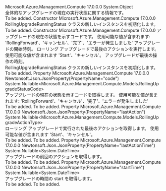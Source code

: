 <Type Name="RollingUpgradeRunningStatus" FullName="Microsoft.Azure.Management.Compute.Models.RollingUpgradeRunningStatus">
  <TypeSignature Language="C#" Value="public class RollingUpgradeRunningStatus" />
  <TypeSignature Language="ILAsm" Value=".class public auto ansi beforefieldinit RollingUpgradeRunningStatus extends System.Object" />
  <TypeSignature Language="DocId" Value="T:Microsoft.Azure.Management.Compute.Models.RollingUpgradeRunningStatus" />
  <TypeSignature Language="VB.NET" Value="Public Class RollingUpgradeRunningStatus" />
  <TypeSignature Language="F#" Value="type RollingUpgradeRunningStatus = class" />
  <AssemblyInfo>
    <AssemblyName>Microsoft.Azure.Management.Compute</AssemblyName>
    <AssemblyVersion>17.0.0.0</AssemblyVersion>
  </AssemblyInfo>
  <Base>
    <BaseTypeName>System.Object</BaseTypeName>
  </Base>
  <Interfaces />
  <Docs>
    <summary>
            全体的なアップグレードの現在の実行状態に関する情報です。
            </summary>
    <remarks>To be added.</remarks>
  </Docs>
  <Members>
    <Member MemberName=".ctor">
      <MemberSignature Language="C#" Value="public RollingUpgradeRunningStatus ();" />
      <MemberSignature Language="ILAsm" Value=".method public hidebysig specialname rtspecialname instance void .ctor() cil managed" />
      <MemberSignature Language="DocId" Value="M:Microsoft.Azure.Management.Compute.Models.RollingUpgradeRunningStatus.#ctor" />
      <MemberSignature Language="VB.NET" Value="Public Sub New ()" />
      <MemberType>Constructor</MemberType>
      <AssemblyInfo>
        <AssemblyName>Microsoft.Azure.Management.Compute</AssemblyName>
        <AssemblyVersion>17.0.0.0</AssemblyVersion>
      </AssemblyInfo>
      <Parameters />
      <Docs>
        <summary>
            RollingUpgradeRunningStatus クラスの新しいインスタンスを初期化します。
            </summary>
        <remarks>To be added.</remarks>
      </Docs>
    </Member>
    <Member MemberName=".ctor">
      <MemberSignature Language="C#" Value="public RollingUpgradeRunningStatus (Nullable&lt;Microsoft.Azure.Management.Compute.Models.RollingUpgradeStatusCode&gt; code = null, Nullable&lt;DateTime&gt; startTime = null, Nullable&lt;Microsoft.Azure.Management.Compute.Models.RollingUpgradeActionType&gt; lastAction = null, Nullable&lt;DateTime&gt; lastActionTime = null);" />
      <MemberSignature Language="ILAsm" Value=".method public hidebysig specialname rtspecialname instance void .ctor(valuetype System.Nullable`1&lt;valuetype Microsoft.Azure.Management.Compute.Models.RollingUpgradeStatusCode&gt; code, valuetype System.Nullable`1&lt;valuetype System.DateTime&gt; startTime, valuetype System.Nullable`1&lt;valuetype Microsoft.Azure.Management.Compute.Models.RollingUpgradeActionType&gt; lastAction, valuetype System.Nullable`1&lt;valuetype System.DateTime&gt; lastActionTime) cil managed" />
      <MemberSignature Language="DocId" Value="M:Microsoft.Azure.Management.Compute.Models.RollingUpgradeRunningStatus.#ctor(System.Nullable{Microsoft.Azure.Management.Compute.Models.RollingUpgradeStatusCode},System.Nullable{System.DateTime},System.Nullable{Microsoft.Azure.Management.Compute.Models.RollingUpgradeActionType},System.Nullable{System.DateTime})" />
      <MemberSignature Language="VB.NET" Value="Public Sub New (Optional code As Nullable(Of RollingUpgradeStatusCode) = null, Optional startTime As Nullable(Of DateTime) = null, Optional lastAction As Nullable(Of RollingUpgradeActionType) = null, Optional lastActionTime As Nullable(Of DateTime) = null)" />
      <MemberSignature Language="F#" Value="new Microsoft.Azure.Management.Compute.Models.RollingUpgradeRunningStatus : Nullable&lt;Microsoft.Azure.Management.Compute.Models.RollingUpgradeStatusCode&gt; * Nullable&lt;DateTime&gt; * Nullable&lt;Microsoft.Azure.Management.Compute.Models.RollingUpgradeActionType&gt; * Nullable&lt;DateTime&gt; -&gt; Microsoft.Azure.Management.Compute.Models.RollingUpgradeRunningStatus" Usage="new Microsoft.Azure.Management.Compute.Models.RollingUpgradeRunningStatus (code, startTime, lastAction, lastActionTime)" />
      <MemberType>Constructor</MemberType>
      <AssemblyInfo>
        <AssemblyName>Microsoft.Azure.Management.Compute</AssemblyName>
        <AssemblyVersion>17.0.0.0</AssemblyVersion>
      </AssemblyInfo>
      <Parameters>
        <Parameter Name="code" Type="System.Nullable&lt;Microsoft.Azure.Management.Compute.Models.RollingUpgradeStatusCode&gt;" />
        <Parameter Name="startTime" Type="System.Nullable&lt;System.DateTime&gt;" />
        <Parameter Name="lastAction" Type="System.Nullable&lt;Microsoft.Azure.Management.Compute.Models.RollingUpgradeActionType&gt;" />
        <Parameter Name="lastActionTime" Type="System.Nullable&lt;System.DateTime&gt;" />
      </Parameters>
      <Docs>
        <param name="code">アップグレードの現在の状態を示すコードです。 使用可能な値が含まれます: 'RollingForward'、'キャンセル'、'完了'、'エラーが発生しました'</param>
        <param name="startTime">アップグレードの開始時刻。</param>
        <param name="lastAction">ローリング アップグレードで最後のアクションを実行します。 使用可能な値が含まれます 'Start'、'キャンセル'。</param>
        <param name="lastActionTime">アップグレードが最後の操作の時刻。</param>
        <summary>
            RollingUpgradeRunningStatus クラスの新しいインスタンスを初期化します。
            </summary>
        <remarks>To be added.</remarks>
      </Docs>
    </Member>
    <Member MemberName="Code">
      <MemberSignature Language="C#" Value="public Nullable&lt;Microsoft.Azure.Management.Compute.Models.RollingUpgradeStatusCode&gt; Code { get; }" />
      <MemberSignature Language="ILAsm" Value=".property instance valuetype System.Nullable`1&lt;valuetype Microsoft.Azure.Management.Compute.Models.RollingUpgradeStatusCode&gt; Code" />
      <MemberSignature Language="DocId" Value="P:Microsoft.Azure.Management.Compute.Models.RollingUpgradeRunningStatus.Code" />
      <MemberSignature Language="VB.NET" Value="Public ReadOnly Property Code As Nullable(Of RollingUpgradeStatusCode)" />
      <MemberSignature Language="F#" Value="member this.Code : Nullable&lt;Microsoft.Azure.Management.Compute.Models.RollingUpgradeStatusCode&gt;" Usage="Microsoft.Azure.Management.Compute.Models.RollingUpgradeRunningStatus.Code" />
      <MemberType>Property</MemberType>
      <AssemblyInfo>
        <AssemblyName>Microsoft.Azure.Management.Compute</AssemblyName>
        <AssemblyVersion>17.0.0.0</AssemblyVersion>
      </AssemblyInfo>
      <Attributes>
        <Attribute>
          <AttributeName>Newtonsoft.Json.JsonProperty(PropertyName="code")</AttributeName>
        </Attribute>
      </Attributes>
      <ReturnValue>
        <ReturnType>System.Nullable&lt;Microsoft.Azure.Management.Compute.Models.RollingUpgradeStatusCode&gt;</ReturnType>
      </ReturnValue>
      <Docs>
        <summary>
            アップグレードの現在の状態を示すコードを取得します。 使用可能な値が含まれます: 'RollingForward'、'キャンセル'、'完了'、'エラーが発生しました'
            </summary>
        <value>To be added.</value>
        <remarks>To be added.</remarks>
      </Docs>
    </Member>
    <Member MemberName="LastAction">
      <MemberSignature Language="C#" Value="public Nullable&lt;Microsoft.Azure.Management.Compute.Models.RollingUpgradeActionType&gt; LastAction { get; }" />
      <MemberSignature Language="ILAsm" Value=".property instance valuetype System.Nullable`1&lt;valuetype Microsoft.Azure.Management.Compute.Models.RollingUpgradeActionType&gt; LastAction" />
      <MemberSignature Language="DocId" Value="P:Microsoft.Azure.Management.Compute.Models.RollingUpgradeRunningStatus.LastAction" />
      <MemberSignature Language="VB.NET" Value="Public ReadOnly Property LastAction As Nullable(Of RollingUpgradeActionType)" />
      <MemberSignature Language="F#" Value="member this.LastAction : Nullable&lt;Microsoft.Azure.Management.Compute.Models.RollingUpgradeActionType&gt;" Usage="Microsoft.Azure.Management.Compute.Models.RollingUpgradeRunningStatus.LastAction" />
      <MemberType>Property</MemberType>
      <AssemblyInfo>
        <AssemblyName>Microsoft.Azure.Management.Compute</AssemblyName>
        <AssemblyVersion>17.0.0.0</AssemblyVersion>
      </AssemblyInfo>
      <Attributes>
        <Attribute>
          <AttributeName>Newtonsoft.Json.JsonProperty(PropertyName="lastAction")</AttributeName>
        </Attribute>
      </Attributes>
      <ReturnValue>
        <ReturnType>System.Nullable&lt;Microsoft.Azure.Management.Compute.Models.RollingUpgradeActionType&gt;</ReturnType>
      </ReturnValue>
      <Docs>
        <summary>
            ローリング アップグレードで実行された最後のアクションを取得します。 使用可能な値が含まれます 'Start'、'キャンセル'。
            </summary>
        <value>To be added.</value>
        <remarks>To be added.</remarks>
      </Docs>
    </Member>
    <Member MemberName="LastActionTime">
      <MemberSignature Language="C#" Value="public Nullable&lt;DateTime&gt; LastActionTime { get; }" />
      <MemberSignature Language="ILAsm" Value=".property instance valuetype System.Nullable`1&lt;valuetype System.DateTime&gt; LastActionTime" />
      <MemberSignature Language="DocId" Value="P:Microsoft.Azure.Management.Compute.Models.RollingUpgradeRunningStatus.LastActionTime" />
      <MemberSignature Language="VB.NET" Value="Public ReadOnly Property LastActionTime As Nullable(Of DateTime)" />
      <MemberSignature Language="F#" Value="member this.LastActionTime : Nullable&lt;DateTime&gt;" Usage="Microsoft.Azure.Management.Compute.Models.RollingUpgradeRunningStatus.LastActionTime" />
      <MemberType>Property</MemberType>
      <AssemblyInfo>
        <AssemblyName>Microsoft.Azure.Management.Compute</AssemblyName>
        <AssemblyVersion>17.0.0.0</AssemblyVersion>
      </AssemblyInfo>
      <Attributes>
        <Attribute>
          <AttributeName>Newtonsoft.Json.JsonProperty(PropertyName="lastActionTime")</AttributeName>
        </Attribute>
      </Attributes>
      <ReturnValue>
        <ReturnType>System.Nullable&lt;System.DateTime&gt;</ReturnType>
      </ReturnValue>
      <Docs>
        <summary>
            アップグレードの前回のアクションを取得します。
            </summary>
        <value>To be added.</value>
        <remarks>To be added.</remarks>
      </Docs>
    </Member>
    <Member MemberName="StartTime">
      <MemberSignature Language="C#" Value="public Nullable&lt;DateTime&gt; StartTime { get; }" />
      <MemberSignature Language="ILAsm" Value=".property instance valuetype System.Nullable`1&lt;valuetype System.DateTime&gt; StartTime" />
      <MemberSignature Language="DocId" Value="P:Microsoft.Azure.Management.Compute.Models.RollingUpgradeRunningStatus.StartTime" />
      <MemberSignature Language="VB.NET" Value="Public ReadOnly Property StartTime As Nullable(Of DateTime)" />
      <MemberSignature Language="F#" Value="member this.StartTime : Nullable&lt;DateTime&gt;" Usage="Microsoft.Azure.Management.Compute.Models.RollingUpgradeRunningStatus.StartTime" />
      <MemberType>Property</MemberType>
      <AssemblyInfo>
        <AssemblyName>Microsoft.Azure.Management.Compute</AssemblyName>
        <AssemblyVersion>17.0.0.0</AssemblyVersion>
      </AssemblyInfo>
      <Attributes>
        <Attribute>
          <AttributeName>Newtonsoft.Json.JsonProperty(PropertyName="startTime")</AttributeName>
        </Attribute>
      </Attributes>
      <ReturnValue>
        <ReturnType>System.Nullable&lt;System.DateTime&gt;</ReturnType>
      </ReturnValue>
      <Docs>
        <summary>
            アップグレードの時間の start を取得します。
            </summary>
        <value>To be added.</value>
        <remarks>To be added.</remarks>
      </Docs>
    </Member>
  </Members>
</Type>